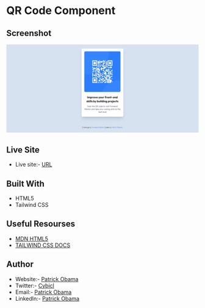 # QR Code Component

## Screenshot

![](./build/images/screenshot.png)

## Live Site
- Live site:- [URL](https://qr-code-component-0sex.onrender.com/)

## Built With
- HTML5
- Tailwind CSS

## Useful Resourses

- [MDN HTML5](https://developer.mozilla.org/en-US/docs/Web/HTML)
- [TAILWIND CSS DOCS](https://tailwindcss.com/docs/installation)

## Author

- Website:- [Patrick Obama](https://patrick-portfolio-d16l.onrender.com/)
- Twitter:- [Cybicl](https://www.twitter.com/cybicl)
- Email:- [Patrick Obama](mailto:999patrickobama@gmail.com)
- LinkedIn:- [Patrick Obama](https://www.linkedin.com/in/patrick-obama-8269152bb/)
